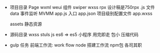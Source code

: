 - 项目目录
  Page
    wxml weui 组件 swiper
    wxss rpx 设计稿是750rpx
    .js 文件 data 事件监听
    MVMM
  app.js 入口
  app.json 项目级别配置文件
  app.wxss

  assets 静态资源

- 源码目录
  wxss stuls
  js es6 => es5
  小程序 用完即走 包小 压缩代码

- gulp 任务
  前端工作流: work flow
  node 搭建工作流 npm包 各司其职




